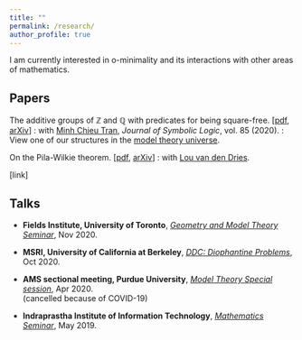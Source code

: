 ```yaml
---
title: ""
permalink: /research/
author_profile: true
---
```


I am currently interested in o-minimality and its interactions with other areas of mathematics.

## Papers
The additive groups of ℤ and ℚ with predicates for being square-free. [<a href="https://drive.google.com/file/d/1ZspvRKC1_3UEuFZ_HPWpLEi-nMpX_Eui/view" target="_blank">pdf</a>, <a href="https://arxiv.org/abs/1707.00096" target="_blank">arXiv</a>]
: with <a href="https://faculty.math.illinois.edu/~mctran2/" target="_blank"> Minh Chieu Tran</a>, <i>Journal of Symbolic Logic</i>, vol. 85 (2020).
: View one of our structures in the <a href="http://forkinganddividing.com/#_02_54" target="blank">model theory universe</a>.

On the Pila-Wilkie theorem. [[pdf](neerbhardwaj.github.io/files/On%20the%20Pila-Wilkie%20theorem.pdf), [arXiv](https://arxiv.org/abs/2010.14046)]
: with <a href="https://math.illinois.edu/directory/profile/vddries" target="_blank">Lou van den Dries</a>.

[link]

## Talks
* <b>Fields Institute, University of Toronto</b>, <a href="http://www.fields.utoronto.ca/activities/20-21/geometry-and-model-theory-seminar" target="_blank"><i>Geometry and Model Theory Seminar</i></a>, Nov 2020.

*  <b>MSRI, University of California at Berkeley</b>, <a href="https://www.msri.org/web/msri/scientific/colloquia-seminars/fall-2020-seminars/ddc-2020-diophantine-problems" target="_blank"><i>DDC: Diophantine Problems</i></a>, Oct 2020.
 
* <b> AMS sectional meeting, Purdue University</b>, <a href="http://www.ams.org/meetings/sectional/2280_program_ss41.html#title" target="_blank"><i>Model Theory Special session</i></a>, Apr 2020.<br>
(cancelled because of COVID-19)

* <b>Indraprastha Institute of Information Technology</b>, <a href="https://math.iiitd.ac.in/math-msems19.html" target="_blank"><i>Mathematics Seminar</i></a>, May 2019.






